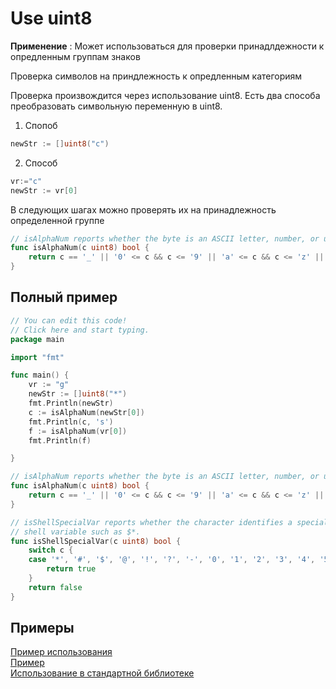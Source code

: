 # Use uint8

**Применение** : Может использоваться для проверки принадлдежности к опредленным группам знаков

Проверка символов на приндлежность к опредленным категориям

Проверка произвождится через использование uint8.
Есть два способа преобразовать символьную переменную в uint8.

1. Спопоб 
```go
newStr := []uint8("c")
```

2. Способ
```go
vr:="c"
newStr := vr[0]
```

В следующих шагах можно проверять их на принадлежность определенной группе
```go
// isAlphaNum reports whether the byte is an ASCII letter, number, or underscore
func isAlphaNum(c uint8) bool {
	return c == '_' || '0' <= c && c <= '9' || 'a' <= c && c <= 'z' || 'A' <= c && c <= 'Z'
}
```

## Полный пример
```go
// You can edit this code!
// Click here and start typing.
package main

import "fmt"

func main() {
	vr := "g"
	newStr := []uint8("*")
	fmt.Println(newStr)
	c := isAlphaNum(newStr[0])
	fmt.Println(c, 's')
	f := isAlphaNum(vr[0])
	fmt.Println(f)

}

// isAlphaNum reports whether the byte is an ASCII letter, number, or underscore
func isAlphaNum(c uint8) bool {
	return c == '_' || '0' <= c && c <= '9' || 'a' <= c && c <= 'z' || 'A' <= c && c <= 'Z'
}

// isShellSpecialVar reports whether the character identifies a special
// shell variable such as $*.
func isShellSpecialVar(c uint8) bool {
	switch c {
	case '*', '#', '$', '@', '!', '?', '-', '0', '1', '2', '3', '4', '5', '6', '7', '8', '9':
		return true
	}
	return false
}
```


## Примеры
[Пример использования](https://go.dev/play/p/YgXj4xzaGZL)   
[Пример](https://www.socketloop.com/tutorials/golang-convert-cast-string-to-uint8-type-and-back-to-string)   
[Использование в стандартной библиотеке](https://go.dev/src/os/env.go)    
